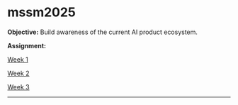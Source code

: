 # mssm2025

**Objective:** Build awareness of the current AI product ecosystem.

**Assignment:**

[Week 1](https://github.com/PuravUdayDesai/mssm2025/tree/week1)

[Week 2](https://github.com/PuravUdayDesai/mssm2025/tree/week2)

[Week 3](https://github.com/PuravUdayDesai/mssm2025/tree/week3)

---
